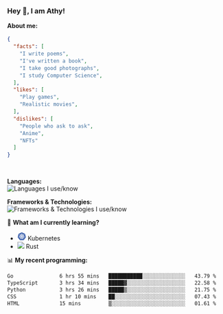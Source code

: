 ### Hey 👋, I am Athy!<br>

**About me:**


```json
{
  "facts": [
    "I write poems",
    "I've written a book",
    "I take good photographs",
    "I study Computer Science",
  ],
  "likes": [
    "Play games",
    "Realistic movies",
  ],
  "dislikes": [
    "People who ask to ask",
    "Anime",
    "NFTs"
  ]
}
```
<br>


**Languages:**<br>
![Languages I use/know](https://skillicons.dev/icons?i=py,js,html,go,lua,java)

**Frameworks & Technologies:**<br />
![Frameworks & Technologies I use/know](https://skillicons.dev/icons?i=nodejs,nextjs,ts,react,express,docker,kubernetes,mysql,postgresql,mongodb,git,github,tailwind,prisma)

📙 **What am I currently learning?**

- <img height="20" src="https://github.com/devicons/devicon/blob/master/icons/kubernetes/kubernetes-plain.svg" />  Kubernetes
- <img height="20" src="https://cdn.jsdelivr.net/gh/devicons/devicon/icons/rust/rust-plain.svg" /> Rust

📊 **My recent programming:**

<!--START_SECTION:waka-->

```text
Go               6 hrs 55 mins   ███████████░░░░░░░░░░░░░░   43.79 %
TypeScript       3 hrs 34 mins   █████▓░░░░░░░░░░░░░░░░░░░   22.58 %
Python           3 hrs 26 mins   █████▒░░░░░░░░░░░░░░░░░░░   21.75 %
CSS              1 hr 10 mins    ██░░░░░░░░░░░░░░░░░░░░░░░   07.43 %
HTML             15 mins         ▒░░░░░░░░░░░░░░░░░░░░░░░░   01.61 %
```

<!--END_SECTION:waka-->
